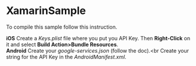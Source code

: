 # XamarinSample

To compile this sample follow this instruction.

**iOS**
Create a *Keys.plist* file where you put you API Key. Then **Right-Click** on it and select **Build Action>Bundle Resources**.
<br>
**Android**
Create your *google-services.json* (follow the doc).<br
Create your string for the API Key in the *AndroidManifest.xml*.

